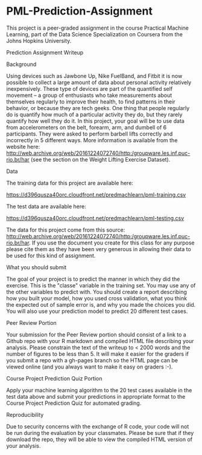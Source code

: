 # PML-Prediction-Assignment

This project is a peer-graded assignment in the course Practical Machine Learning, part of the Data Science Specialization on Coursera 
from the Johns Hopkins University.

Prediction Assignment Writeup

Background

Using devices such as Jawbone Up, Nike FuelBand, and Fitbit it is now possible to collect a large amount of data about 
personal activity relatively inexpensively. These type of devices are part of the quantified self movement – a group of 
enthusiasts who take measurements about themselves regularly to improve their health, to find patterns in their behavior, 
or because they are tech geeks. One thing that people regularly do is quantify how much of a particular activity they do, 
but they rarely quantify how well they do it. In this project, your goal will be to use data from accelerometers on the belt, 
forearm, arm, and dumbell of 6 participants. They were asked to perform barbell lifts correctly and incorrectly in 5 
different ways. 
More information is available from the website here:
http://web.archive.org/web/20161224072740/http:/groupware.les.inf.puc-rio.br/har 
(see the section on the Weight Lifting Exercise Dataset).

Data

The training data for this project are available here:

https://d396qusza40orc.cloudfront.net/predmachlearn/pml-training.csv

The test data are available here:

https://d396qusza40orc.cloudfront.net/predmachlearn/pml-testing.csv

The data for this project come from this source: http://web.archive.org/web/20161224072740/http:/groupware.les.inf.puc-rio.br/har. 
If you use the document you create for this class for any purpose please cite them as they have been very generous in allowing 
their data to be used for this kind of assignment.

What you should submit

The goal of your project is to predict the manner in which they did the exercise. This is the "classe" variable in the training set. 
You may use any of the other variables to predict with. You should create a report describing how you built your model, 
how you used cross validation, what you think the expected out of sample error is, and why you made the choices you did. 
You will also use your prediction model to predict 20 different test cases.

Peer Review Portion

Your submission for the Peer Review portion should consist of a link to a Github repo with your R markdown and compiled HTML file 
describing your analysis. Please constrain the text of the writeup to < 2000 words and the number of figures to be less than 5. 
It will make it easier for the graders if you submit a repo with a gh-pages branch so the HTML page can be viewed online 
(and you always want to make it easy on graders :-).

Course Project Prediction Quiz Portion  

Apply your machine learning algorithm to the 20 test cases available in the test data above and submit your predictions in 
appropriate format to the Course Project Prediction Quiz for automated grading.

Reproducibility  

Due to security concerns with the exchange of R code, your code will not be run during the evaluation by your classmates. 
Please be sure that if they download the repo, they will be able to view the compiled HTML version of your analysis.


